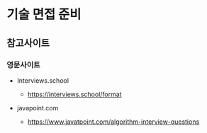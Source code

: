 # 기술 면접 준비

## 참고사이트

### 영문사이트
- Interviews.school
  - https://interviews.school/format

- javapoint.com
  - https://www.javatpoint.com/algorithm-interview-questions
